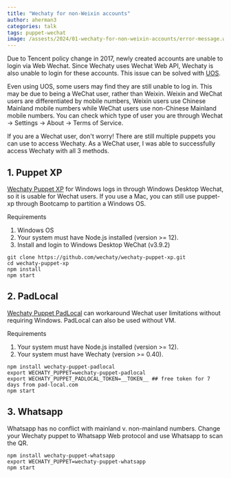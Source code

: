 ```yaml
---
title: "Wechaty for non-Weixin accounts"
author: aherman3
categories: talk
tags: puppet-wechat
image: /assests/2024/01-wechaty-for-non-weixin-accounts/error-message.webp
---
```


Due to Tencent policy change in 2017, newly created accounts are unable to login via Web Wechat. Since Wechaty uses Wechat Web API, Wechaty is also unable to login for these accounts. This issue can be solved with [UOS](https://github.com/wechaty/jekyll/blob/main/jekyll/_posts/2021-04-13-wechaty-uos-web.md).

Even using UOS, some users may find they are still unable to log in. This may be due to being a WeChat user, rather than Weixin. Weixin and WeChat users are differentiated by mobile numbers, Weixin users use Chinese Mainland mobile numbers while WeChat users use non-Chinese Mainland mobile numbers. You can check which type of user you are through Wechat -> Settings -> About -> Terms of Service.

If you are a Wechat user, don't worry! There are still multiple puppets you can use to access Wechaty. As a WeChat user, I was able to successfully access Wechaty with all 3 methods.

## 1. Puppet XP

[Wechaty Puppet XP](https://github.com/wechaty/puppet-xp) for Windows logs in through Windows Desktop Wechat, so it is usable for Wechat users. If you use a Mac, you can still use puppet-xp through Bootcamp to partition a Windows OS.

Requirements
1. Windows OS
2. Your system must have Node.js installed (version >= 12).
3. Install and login to Windows Desktop WeChat (v3.9.2)

```shell
git clone https://github.com/wechaty/wechaty-puppet-xp.git
cd wechaty-puppet-xp
npm install
npm start
```

## 2. PadLocal

[Wechaty Puppet PadLocal](https://wechaty.js.org/docs/puppet-services/padlocal) can workaround Wechat user limitations without requiring Windows. PadLocal can also be used without VM. 

Requirements
1. Your system must have Node.js installed (version >= 12).
2. Your system must have Wechaty (version >= 0.40).

```shell
npm install wechaty-puppet-padlocal
export WECHATY_PUPPET=wechaty-puppet-padlocal
export WECHATY_PUPPET_PADLOCAL_TOKEN=__TOKEN__ ## free token for 7 days from pad-local.com
npm start
```

## 3. Whatsapp

Whatsapp has no conflict with mainland v. non-mainland numbers. Change your Wechaty puppet to Whatsapp Web protocol and use Whatsapp to scan the QR.

```shell
npm install wechaty-puppet-whatsapp
export WECHATY_PUPPET=wechaty-puppet-whatsapp
npm start
```